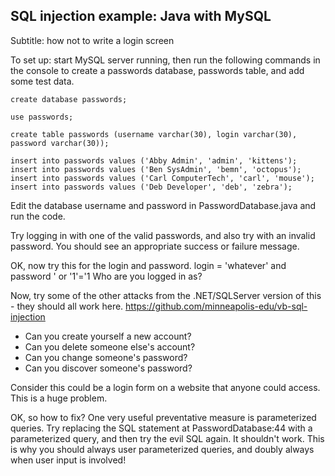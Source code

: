 ## SQL injection example: Java with MySQL

Subtitle: how not to write a login screen

To set up: start MySQL server running, then run the following commands in the console to create a passwords database, passwords table, and add some test data.

```
create database passwords;

use passwords;

create table passwords (username varchar(30), login varchar(30), password varchar(30));

insert into passwords values ('Abby Admin', 'admin', 'kittens');
insert into passwords values ('Ben SysAdmin', 'bemn', 'octopus');
insert into passwords values ('Carl ComputerTech', 'carl', 'mouse');
insert into passwords values ('Deb Developer', 'deb', 'zebra');
```


Edit the database username and password in PasswordDatabase.java and run the code.

Try logging in with one of the valid passwords, and also try with an invalid password. You should see an appropriate success or failure message.

OK, now try this for the login and password.
login = 'whatever' and password ' or '1'='1
Who are you logged in as?

Now, try some of the other attacks from the .NET/SQLServer version of this - they should all work here.
https://github.com/minneapolis-edu/vb-sql-injection

* Can you create yourself a new account?
* Can you delete someone else's account?
* Can you change someone's password? 
* Can you discover someone's password? 

Consider this could be a login form on a website that anyone could access. This is a huge problem. 

OK, so how to fix? One very useful preventative measure is parameterized queries. Try replacing the SQL statement at PasswordDatabase:44 with a parameterized query, and then try the evil SQL again. It shouldn't work. This is why you should always user parameterized queries, and doubly always when user input is involved!
